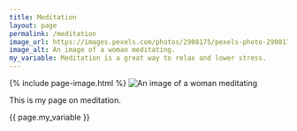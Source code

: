 ```yaml
---
title: Meditation
layout: page
permalink: /meditation
image_url: https://images.pexels.com/photos/2908175/pexels-photo-2908175.jpeg?auto=compress&cs=tinysrgb&w=1260&h=750&dpr=2
image_alt: An image of a woman meditating.
my_variable: Meditation is a great way to relax and lower stress.
---
```

{% include page-image.html %}
<img src="{{page.image_url}}" alt="An image of a woman meditating">
<p> This is my page on meditation. </p>
{{ page.my_variable }}